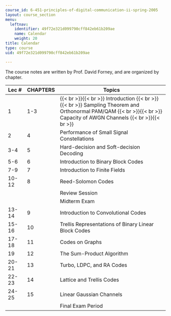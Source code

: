 ```yaml
---
course_id: 6-451-principles-of-digital-communication-ii-spring-2005
layout: course_section
menu:
  leftnav:
    identifier: 49f72e321d099790cff842eb61b209ae
    name: Calendar
    weight: 20
title: Calendar
type: course
uid: 49f72e321d099790cff842eb61b209ae

---
```


The course notes are written by Prof. David Forney, and are organized by chapter.

| Lec # | CHAPTERS | Topics |
| --- | --- | --- |
| 1 | 1-3 |  {{< br >}}{{< br >}} Introduction {{< br >}}{{< br >}} Sampling Theorem and Orthonormal PAM/QAM {{< br >}}{{< br >}} Capacity of AWGN Channels {{< br >}}{{< br >}}  |
| 2 | 4 | Performance of Small Signal Constellations |
| 3-4 | 5 | Hard-decision and Soft-decision Decoding |
| 5-6 | 6 | Introduction to Binary Block Codes |
| 7-9 | 7 | Introduction to Finite Fields |
| 10-12 | 8 | Reed-Solomon Codes |
|  |  | Review Session |
|  |  | Midterm Exam |
| 13-14 | 9 | Introduction to Convolutional Codes |
| 15-16 | 10 | Trellis Representations of Binary Linear Block Codes |
| 17-18 | 11 | Codes on Graphs |
| 19 | 12 | The Sum-Product Algorithm |
| 20-21 | 13 | Turbo, LDPC, and RA Codes |
| 22-23 | 14 | Lattice and Trellis Codes |
| 24-25 | 15 | Linear Gaussian Channels |
|  |  | Final Exam Period